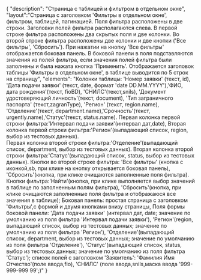 {
"description": "Страница с таблицей и фильтром в отдельном окне",
"layout":"Страница с заголовком 'Фильтры в отдельном окне', фильтром, таблицей, пагинацией. Поля фильтра расположены в две строки.
Заголовки полей фильтра располагаются слева. В первой строке фильтра расположены два скрытых поля и две колонки. 
Во второй строке фильтра расположены две колонки и две кнопки ('Все фильтры', 'Сбросить'). 
При нажатии на кнопку 'Все фильтры' отображается боковая панель. 
В боковой панели в поля подставляются значения из полей фильтра, если значения полей фильтра были заполнены и была нажата кнопка 'Применить'.
Отображается заголовок таблицы 'Фильтры в отдельном окне', в таблице выводится по 5 строк на страницу",
"elements":
"Колонки таблицы: 'Номер заявки' (текст, id), 'Дата подачи заявки' (текст, date, формат 'date DD.MM.YYYY'),'ФИО, дата рождения'(текст, fioBD), 'СНИЛС'(текст,snils),
 'Документ удостоверяющий личность'(текст, document), 'Тип заграничного паспорта' (текст,zagranType), 'Регион' (текст, region.name), 
 'Отделение'(текст, department.name),'Срочность'(текст, urgently.name),'Статус'(текст, status.name).
Первая колонка первой строки фильтра:'Интервал подачи заявки'(интервал дат,date),
Вторая колонка первой строки фильтра:'Регион'(выпадающий список, region, выбор из тестовых данных).   
Первая колонка второй строки фильтра:'Отделение'(выпадающий список, department, выбор из тестовых данных).
Вторая колонка второй строки фильтра:'Статус'(выпадающий список, status, выбор из тестовых данных).
Кнопки во второй строке фильтра: 'Все фильтры' (кнопка с иконкой,sb, при клике на кнопку открывается боковая панель), 'Сбросить'(кнопка, при клике очищаются заполненные поля фильтра).
Кнопки фильтра:'Найти'(кнопка, при клике выполняется выбор значений в таблице по заполненным полям фильтра),
'Сбросить'(кнопка, при клике очищаются заполненные поля фильтра и отображаюся все значения в таблице);
Боковая панель: простая страница с заголовком 'Фильтры',с формой и двумя кнопками внизу страницы,
Поля формы боковой панели: 'Дата подачи заявки' (интервал дат, date; значение по умолчанию из поля фильтра 'Интервал подачи заявки'),
'Регион'(region, выпадающий список, выбор из тестовых данных; значение по умолчанию из поля фильтра 'Регион'),
'Отделение'(выпадающий список, department, выбор из тестовых данных; значение по умолчанию из поля фильтра 'Отделение'),
'Статус'(выпадающий список, status, выбор из тестовых данных; значение по умолчанию из поля фильтра 'Статус');
список полей с заголовком 'Заявитель': 'Фамилия Имя Отчество'(поле ввода,fio),
 'СНИЛС' (поле ввода,snils,маска ввода '999-999-999 99';)"
}